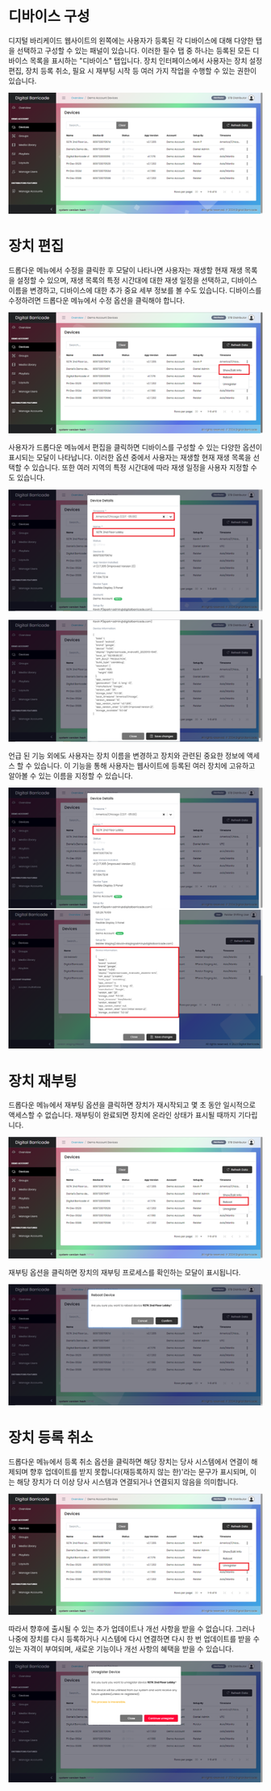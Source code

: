 # 디바이스 구성

<div class="description">

디지털 바리케이드 웹사이트의 왼쪽에는 사용자가 등록된 각 디바이스에 대해 다양한 탭을 선택하고 구성할 수 있는 패널이 있습니다. 이러한 필수 탭 중 하나는 등록된 모든 디바이스 목록을 표시하는 "디바이스" 탭입니다. 장치 인터페이스에서 사용자는 장치 설정 편집, 장치 등록 취소, 필요 시 재부팅 시작 등 여러 가지 작업을 수행할 수 있는 권한이 있습니다.

![device_list](../images/devices/devicesTab.png ":size=100%")

</div>

# 장치 편집

<div class="description">

드롭다운 메뉴에서 수정을 클릭한 후 모달이 나타나면 사용자는 재생할 현재 재생 목록을 설정할 수 있으며, 재생 목록의 특정 시간대에 대한 재생 일정을 선택하고, 디바이스 이름을 변경하고, 디바이스에 대한 추가 중요 세부 정보를 볼 수도 있습니다. 디바이스를 수정하려면 드롭다운 메뉴에서 수정 옵션을 클릭해야 합니다.

![edit_device](../images/devices/devicesEditTab.png ":size=100%")

사용자가 드롭다운 메뉴에서 편집을 클릭하면 디바이스를 구성할 수 있는 다양한 옵션이 표시되는 모달이 나타납니다. 이러한 옵션 중에서 사용자는 재생할 현재 재생 목록을 선택할 수 있습니다. 또한 여러 지역의 특정 시간대에 따라 재생 일정을 사용자 지정할 수도 있습니다.

![edit_device](../images/devices/devicesEditModal.png ":size=100%")

![edit_device](../images/devices/devicesEditModal2.png ":size=100%")

언급 된 기능 외에도 사용자는 장치 이름을 변경하고 장치와 관련된 중요한 정보에 액세스 할 수 있습니다. 이 기능을 통해 사용자는 웹사이트에 등록된 여러 장치에 고유하고 알아볼 수 있는 이름을 지정할 수 있습니다.

![edit_device](../images/devices/devicesRename.png ":size=100%")
![edit_device](../images/devices/deviceInfo.png ":size=100%")

</div>

# 장치 재부팅

<div class="description">

드롭다운 메뉴에서 재부팅 옵션을 클릭하면 장치가 재시작되고 몇 초 동안 일시적으로 액세스할 수 없습니다. 재부팅이 완료되면 장치에 온라인 상태가 표시될 때까지 기다립니다.

![reboot_device](../images/devices/devicesReboot.png ":size=100%")

재부팅 옵션을 클릭하면 장치의 재부팅 프로세스를 확인하는 모달이 표시됩니다.

![reboot_device](../images/devices/devicesRebootModal.png ":size=100%")

# 장치 등록 취소

<div class="description">

드롭다운 메뉴에서 등록 취소 옵션을 클릭하면 해당 장치는 당사 시스템에서 연결이 해제되며 향후 업데이트를 받지 못합니다(재등록하지 않는 한)'라는 문구가 표시되며, 이는 해당 장치가 더 이상 당사 시스템과 연결되거나 연결되지 않음을 의미합니다.

![reboot_device](../images/devices/devicesUnregister.png ":size=100%")

따라서 향후에 출시될 수 있는 추가 업데이트나 개선 사항을 받을 수 없습니다. 그러나 나중에 장치를 다시 등록하거나 시스템에 다시 연결하면 다시 한 번 업데이트를 받을 수 있는 자격이 부여되며, 새로운 기능이나 개선 사항의 혜택을 받을 수 있습니다.

![reboot_device](../images/devices/devicesUnregisterModal.png ":size=100%")

</div>
